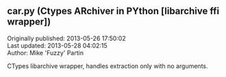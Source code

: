 ## car.py (Ctypes ARchiver in PYthon [libarchive ffi wrapper])  
Originally published: 2013-05-26 17:50:02  
Last updated: 2013-05-28 04:02:15  
Author: Mike 'Fuzzy' Partin  
  
CTypes libarchive wrapper, handles extraction only with no arguments.